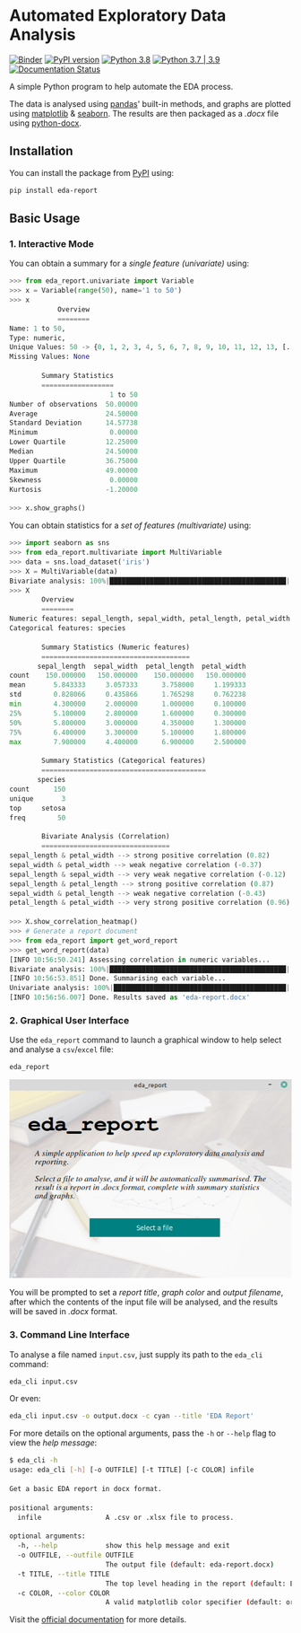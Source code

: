 # Automated Exploratory Data Analysis

[![Binder](https://mybinder.org/badge_logo.svg)](https://mybinder.org/v2/gh/Tim-Abwao/auto-eda/HEAD?filepath=eda_report%20basics.ipynb)
[![PyPI version](https://badge.fury.io/py/eda-report.svg)](https://badge.fury.io/py/eda-report)
[![Python 3.8](https://github.com/Tim-Abwao/auto-eda/actions/workflows/run-tests.yml/badge.svg)](https://github.com/Tim-Abwao/auto-eda/actions/workflows/run-tests.yml)
[![Python 3.7 | 3.9](https://github.com/Tim-Abwao/auto-eda/actions/workflows/test-python3.7-3.9.yml/badge.svg)](https://github.com/Tim-Abwao/auto-eda/actions/workflows/test-python3.7-3.9.yml)
[![Documentation Status](https://readthedocs.org/projects/eda-report/badge/?version=latest)](https://eda-report.readthedocs.io/en/latest/?badge=latest)

A simple Python program to help automate the EDA process.

The data is analysed using [pandas][1]' built-in methods, and graphs are plotted using [matplotlib][3] & [seaborn][4]. The results are then packaged as a *.docx* file using [python-docx][5].

## Installation

You can install the package from [PyPI][6] using:

```bash
pip install eda-report
```

## Basic Usage

### 1. Interactive Mode

You can obtain a summary for a *single feature (univariate)* using:

```python
>>> from eda_report.univariate import Variable
>>> x = Variable(range(50), name='1 to 50')
>>> x
            Overview
            ========
Name: 1 to 50,
Type: numeric,
Unique Values: 50 -> {0, 1, 2, 3, 4, 5, 6, 7, 8, 9, 10, 11, 12, 13, [...],
Missing Values: None

        Summary Statistics
        ==================
                         1 to 50
Number of observations  50.00000
Average                 24.50000
Standard Deviation      14.57738
Minimum                  0.00000
Lower Quartile          12.25000
Median                  24.50000
Upper Quartile          36.75000
Maximum                 49.00000
Skewness                 0.00000
Kurtosis                -1.20000

>>> x.show_graphs()
```

You can obtain statistics for a *set of features (multivariate)* using:

```python
>>> import seaborn as sns
>>> from eda_report.multivariate import MultiVariable
>>> data = sns.load_dataset('iris')
>>> X = MultiVariable(data)
Bivariate analysis: 100%|████████████████████████████████████████████| 6/6 [00:01<00:00,  3.85it/s]
>>> X
        Overview
        ========
Numeric features: sepal_length, sepal_width, petal_length, petal_width
Categorical features: species

        Summary Statistics (Numeric features)
        =====================================
       sepal_length  sepal_width  petal_length  petal_width
count    150.000000   150.000000    150.000000   150.000000
mean       5.843333     3.057333      3.758000     1.199333
std        0.828066     0.435866      1.765298     0.762238
min        4.300000     2.000000      1.000000     0.100000
25%        5.100000     2.800000      1.600000     0.300000
50%        5.800000     3.000000      4.350000     1.300000
75%        6.400000     3.300000      5.100000     1.800000
max        7.900000     4.400000      6.900000     2.500000

        Summary Statistics (Categorical features)
        =========================================
       species
count      150
unique       3
top     setosa
freq        50

        Bivariate Analysis (Correlation)
        ================================
sepal_length & petal_width --> strong positive correlation (0.82)
sepal_width & petal_width --> weak negative correlation (-0.37)
sepal_length & sepal_width --> very weak negative correlation (-0.12)
sepal_length & petal_length --> strong positive correlation (0.87)
sepal_width & petal_length --> weak negative correlation (-0.43)
petal_length & petal_width --> very strong positive correlation (0.96)

>>> X.show_correlation_heatmap()
>>> # Generate a report document
>>> from eda_report import get_word_report
>>> get_word_report(data)
[INFO 10:56:50.241] Assessing correlation in numeric variables...
Bivariate analysis: 100%|████████████████████████████████████████████| 6/6 [00:01<00:00,  3.89it/s]
[INFO 10:56:53.851] Done. Summarising each variable...
Univariate analysis: 100%|███████████████████████████████████████████| 5/5 [00:01<00:00,  2.52it/s]
[INFO 10:56:56.007] Done. Results saved as 'eda-report.docx' 
```

### 2. Graphical User Interface

Use the `eda_report` command to launch a graphical window to help select and analyse a `csv`/`excel` file:

```bash
eda_report
```

![screencast of the gui][screencast]

You will be prompted to set a *report title*, *graph color* and *output filename*, after which the contents of the input file will be analysed, and the results will be saved in *.docx* format.

### 3. Command Line Interface

To analyse a file named `input.csv`, just supply its path to the `eda_cli` command:

```bash
eda_cli input.csv
```

Or even:

```bash
eda_cli input.csv -o output.docx -c cyan --title 'EDA Report'
```

For more details on the optional arguments, pass the `-h` or `--help` flag to view the *help message*:

```bash
$ eda_cli -h
usage: eda_cli [-h] [-o OUTFILE] [-t TITLE] [-c COLOR] infile

Get a basic EDA report in docx format.

positional arguments:
  infile                A .csv or .xlsx file to process.

optional arguments:
  -h, --help            show this help message and exit
  -o OUTFILE, --outfile OUTFILE
                        The output file (default: eda-report.docx)
  -t TITLE, --title TITLE
                        The top level heading in the report (default: Exploratory Data Analysis Report)
  -c COLOR, --color COLOR
                        A valid matplotlib color specifier (default: orangered)
```

Visit the [official documentation][docs] for more details.

[1]: https://pandas.pydata.org/
[2]: https://numpy.org/
[3]: https://matplotlib.org/
[4]: https://seaborn.pydata.org/
[5]: https://python-docx.readthedocs.io/en/latest/
[6]: https://pypi.org/project/eda_report/
[screencast]: https://raw.githubusercontent.com/Tim-Abwao/auto-eda/main/docs/source/_static/gui.png
[docs]: https://eda-report.readthedocs.io/
